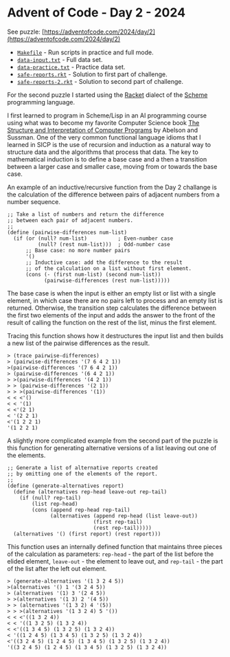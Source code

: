 # Advent of Code - Day 2 - 2024

See puzzle: [https://adventofcode.com/2024/day/2](https://adventofcode.com/2024/day/2)

* [`Makefile`](Makefile) - Run scripts in practice and full mode.
* [`data-input.txt`](data-input.txt) - Full data set.
* [`data-practice.txt`](data-practice.txt) - Practice data set.
* [`safe-reports.rkt`](safe-reports.rkt) - Solution to first part of challenge.
* [`safe-reports-2.rkt`](safe-reports-2.rkt) - Solution to second part of challenge.

For the second puzzle I started using the
[Racket](https://www.racket-lang.org/) dialect of the
[Scheme](https://en.wikipedia.org/wiki/Scheme_(programming_language))
programming language.

I first learned to program in Scheme/Lisp in an AI programming course
using what was to become my favorite Computer Science book [The
Structure and Interpretation of Computer
Programs](https://mitp-content-server.mit.edu/books/content/sectbyfn/books_pres_0/6515/sicp.zip/index.html)
by Abelson and Sussman. One of the very common functional language
idioms that I learned in SICP is the use of recursion and induction as
a natural way to structure data and the algorithms that process that
data. The key to mathematical induction is to define a base case and a
then a transition between a larger case and smaller case, moving
from or towards the base case.

An example of an inductive/recursive function from the Day 2 challange
is the calculation of the difference between pairs of adjacent numbers
from a number sequence. 

```
;; Take a list of numbers and return the difference
;; between each pair of adjacent numbers.
;;
(define (pairwise-differences num-list)
  (if (or (null? num-list)          ; Even-number case
          (null? (rest num-list)))  ; Odd-number case
      ;; Base case: no more number pairs
      '()
      ;; Inductive case: add the difference to the result
      ;; of the calculation on a list without first element.
      (cons (- (first num-list) (second num-list))
            (pairwise-differences (rest num-list)))))
```

The base case is when the input is either an empty list or list with a
single element, in which case there are no pairs left to process and an
empty list is returned. Otherwise, the transition step calculates
the difference between the first two elements of the input and
adds the answer to the front of the result of calling the function
on the rest of the list, minus the first element.

Tracing this function shows how it destructures the input list and
then builds a new list of the pairwise differences as the result.

```
> (trace pairwise-differences)
> (pairwise-differences '(7 6 4 2 1))
>(pairwise-differences '(7 6 4 2 1))
> (pairwise-differences '(6 4 2 1))
> >(pairwise-differences '(4 2 1))
> > (pairwise-differences '(2 1))
> > >(pairwise-differences '(1))
< < <'()
< < '(1)
< <'(2 1)
< '(2 2 1)
<'(1 2 2 1)
'(1 2 2 1)
```

A slightly more complicated example from the second part of the puzzle
is this function for generating alternative versions of a list leaving
out one of the elements.

```
;; Generate a list of alternative reports created
;; by omitting one of the elements of the report.
;;
(define (generate-alternatives report)
  (define (alternatives rep-head leave-out rep-tail)
    (if (null? rep-tail)
        (list rep-head)
        (cons (append rep-head rep-tail)
              (alternatives (append rep-head (list leave-out))
                            (first rep-tail)
                            (rest rep-tail)))))
  (alternatives '() (first report) (rest report)))
```

This function uses an internally defined function that maintains three
pieces of the calculation as parameters: `rep-head` - the part of the
list before the elided element, `leave-out` - the element to leave
out, and `rep-tail` - the part of the list after the left out element.

```
> (generate-alternatives '(1 3 2 4 5))
>(alternatives '() 1 '(3 2 4 5))
> (alternatives '(1) 3 '(2 4 5))
> >(alternatives '(1 3) 2 '(4 5))
> > (alternatives '(1 3 2) 4 '(5))
> > >(alternatives '(1 3 2 4) 5 '())
< < <'((1 3 2 4))
< < '((1 3 2 5) (1 3 2 4))
< <'((1 3 4 5) (1 3 2 5) (1 3 2 4))
< '((1 2 4 5) (1 3 4 5) (1 3 2 5) (1 3 2 4))
<'((3 2 4 5) (1 2 4 5) (1 3 4 5) (1 3 2 5) (1 3 2 4))
'((3 2 4 5) (1 2 4 5) (1 3 4 5) (1 3 2 5) (1 3 2 4))
```

